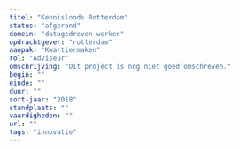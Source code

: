 ```yaml
---
titel: "Kennisloods Rotterdam"
status: "afgerond"
domein: "datagedreven werken"
opdrachtgever: "rotterdam"
aanpak: "Kwartiermaken"
rol: "Adviseur"
omschrijving: "Dit project is nog niet goed omschreven."
begin: ""
einde: ""
duur: ""
sort-jaar: "2018"
standplaats: ""
vaardigheden: ""
url: ""
tags: "innovatie"
---
```

